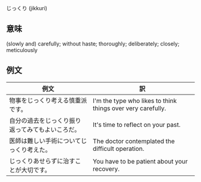 じっくり (jikkuri)

## 意味

(slowly and) carefully; without haste; thoroughly; deliberately; closely; meticulously​

## 例文

|例文|訳|
| --- | --- |
|物事をじっくり考える慎重派です。|I'm the type who likes to think things over very carefully.|
|自分の過去をじっくり振り返ってみてもよいころだ。|It's time to reflect on your past.|
|医師は難しい手術についてじっくり考えた。|The doctor contemplated the difficult operation.|
|じっくりあせらずに治すことが大切です。|You have to be patient about your recovery.|